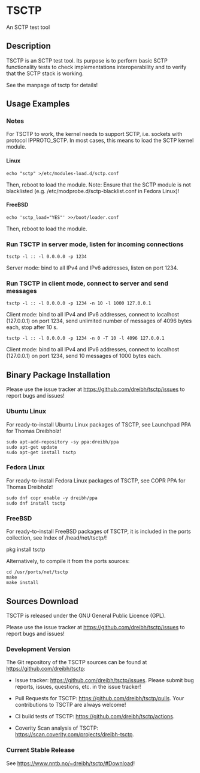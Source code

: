 # TSCTP
An SCTP test tool

## Description

TSCTP is an SCTP test tool. Its purpose is to perform basic SCTP
functionality tests to check implementations interoperability and
to verify that the SCTP stack is working.

See the manpage of tsctp for details!

## Usage Examples

### Notes

For TSCTP to work, the kernel needs to support SCTP, i.e. sockets with protocol IPPROTO_SCTP. In most cases, this means to load the SCTP kernel module.
#### Linux
```
echo "sctp" >/etc/modules-load.d/sctp.conf
```
Then, reboot to load the module.
Note: Ensure that the SCTP module is not blacklisted
(e.g. /etc/modprobe.d/sctp-blacklist.conf in Fedora Linux)!

#### FreeBSD
```
echo 'sctp_load="YES"' >>/boot/loader.conf
```
Then, reboot to load the module.

### Run TSCTP in server mode, listen for incoming connections
```
tsctp -l :: -l 0.0.0.0 -p 1234
```
Server mode: bind to all IPv4 and IPv6 addresses, listen on port 1234.

### Run TSCTP in client mode, connect to server and send messages

```
tsctp -l :: -l 0.0.0.0 -p 1234 -n 10 -l 1000 127.0.0.1
```
Client mode:
bind to all IPv4 and IPv6 addresses,
connect to localhost (127.0.0.1) on port 1234,
send unlimited number of messages of 4096 bytes each,
stop after 10 s.

```
tsctp -l :: -l 0.0.0.0 -p 1234 -n 0 -T 10 -l 4096 127.0.0.1
```
Client mode:
bind to all IPv4 and IPv6 addresses,
connect to localhost (127.0.0.1) on port 1234,
send 10 messages of 1000 bytes each.


## Binary Package Installation

Please use the issue tracker at https://github.com/dreibh/tsctp/issues to report bugs and issues!

### Ubuntu Linux

For ready-to-install Ubuntu Linux packages of TSCTP, see Launchpad PPA for Thomas Dreibholz!

```
sudo apt-add-repository -sy ppa:dreibh/ppa
sudo apt-get update
sudo apt-get install tsctp
```

### Fedora Linux

For ready-to-install Fedora Linux packages of TSCTP, see COPR PPA for Thomas Dreibholz!

```
sudo dnf copr enable -y dreibh/ppa
sudo dnf install tsctp
```

### FreeBSD

For ready-to-install FreeBSD packages of TSCTP, it is included in the ports collection, see Index of /head/net/tsctp/!

   pkg install tsctp

Alternatively, to compile it from the ports sources:

```
cd /usr/ports/net/tsctp
make
make install
```

## Sources Download

TSCTP is released under the GNU General Public Licence (GPL).

Please use the issue tracker at https://github.com/dreibh/tsctp/issues to report bugs and issues!

### Development Version

The Git repository of the TSCTP sources can be found at https://github.com/dreibh/tsctp:

- Issue tracker: https://github.com/dreibh/tsctp/issues.
  Please submit bug reports, issues, questions, etc. in the issue tracker!

- Pull Requests for TSCTP: https://github.com/dreibh/tsctp/pulls.
  Your contributions to TSCTP are always welcome!

- CI build tests of TSCTP: https://github.com/dreibh/tsctp/actions.

- Coverity Scan analysis of TSCTP: https://scan.coverity.com/projects/dreibh-tsctp.

### Current Stable Release

See https://www.nntb.no/~dreibh/tsctp/#Download!
